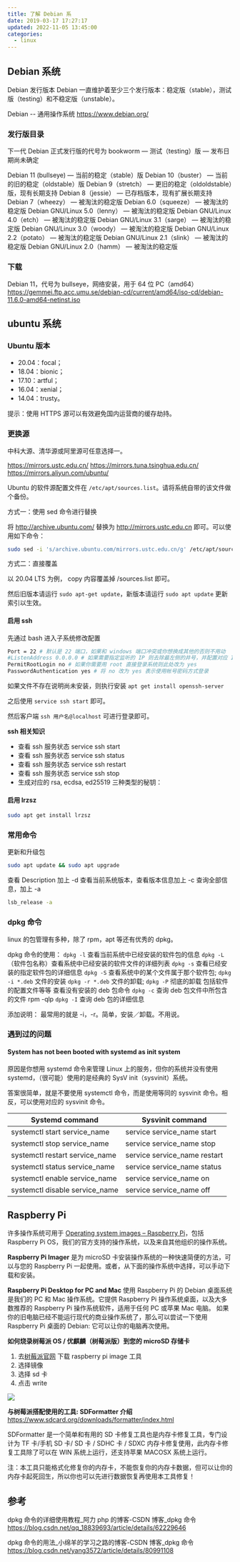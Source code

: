 ```yaml
---
title: 了解 Debian 系
date: 2019-03-17 17:27:17
updated: 2022-11-05 13:45:00
categories:
  - linux
---
```


## Debian 系统

Debian 发行版本
Debian 一直维护着至少三个发行版本：稳定版（stable），测试版（testing）和不稳定版（unstable）。

Debian -- 通用操作系统
<https://www.debian.org/>

### 发行版目录

下一代 Debian 正式发行版的代号为 bookworm — 测试（testing）版 — 发布日期尚未确定

Debian 11 (bullseye) — 当前的稳定（stable）版
Debian 10（buster） — 当前的旧的稳定（oldstable）版
Debian 9（stretch） — 更旧的稳定（oldoldstable）版，现有长期支持
Debian 8（jessie） — 已存档版本，现有扩展长期支持
Debian 7（wheezy） — 被淘汰的稳定版
Debian 6.0（squeeze） — 被淘汰的稳定版
Debian GNU/Linux 5.0（lenny） — 被淘汰的稳定版
Debian GNU/Linux 4.0（etch） — 被淘汰的稳定版
Debian GNU/Linux 3.1（sarge） — 被淘汰的稳定版
Debian GNU/Linux 3.0（woody） — 被淘汰的稳定版
Debian GNU/Linux 2.2（potato） — 被淘汰的稳定版
Debian GNU/Linux 2.1（slink） — 被淘汰的稳定版
Debian GNU/Linux 2.0（hamm） — 被淘汰的稳定版

### 下载

Debian 11，代号为 bullseye，网络安装，用于 64 位 PC（amd64）
<https://gemmei.ftp.acc.umu.se/debian-cd/current/amd64/iso-cd/debian-11.6.0-amd64-netinst.iso>

## ubuntu 系统

### Ubuntu 版本

* 20.04：focal；
* 18.04：bionic；
* 17.10：artful；
* 16.04：xenial；
* 14.04：trusty。

提示：使用 HTTPS 源可以有效避免国内运营商的缓存劫持。

### 更换源

中科大源、清华源或阿里源可任意选择一。

<https://mirrors.ustc.edu.cn/>
<https://mirrors.tuna.tsinghua.edu.cn/>
<https://mirrors.aliyun.com/ubuntu/>

Ubuntu 的软件源配置文件在 `/etc/apt/sources.list`。请将系统自带的该文件做个备份。

方式一：使用 sed 命令进行替换

将 <http://archive.ubuntu.com/> 替换为 <http://mirrors.ustc.edu.cn> 即可。可以使用如下命令：

```sh
sudo sed -i 's/archive.ubuntu.com/mirrors.ustc.edu.cn/g' /etc/apt/sources.list
```

方式二：直接覆盖

以 20.04 LTS 为例， copy 内容覆盖掉 /sources.list 即可。

然后旧版本请运行 `sudo apt-get update`，新版本请运行 `sudo apt update` 更新索引以生效。

#### 启用 ssh

先通过 bash 进入子系统修改配置

```bash
Port = 22 # 默认是 22 端口，如果和 windows 端口冲突或你想换成其他的否则不用动
#ListenAddress 0.0.0.0 # 如果需要指定监听的 IP 则去除最左侧的井号，并配置对应 IP，默认即监听 PC 所有 IP
PermitRootLogin no # 如果你需要用 root 直接登录系统则此处改为 yes
PasswordAuthentication yes # 将 no 改为 yes 表示使用帐号密码方式登录
```

如果文件不存在说明尚未安装，则执行安装 `apt get install openssh-server`

之后使用 `service ssh start` 即可。

然后客户端 `ssh 用户名@localhost` 可进行登录即可。

**ssh 相关知识**

* 查看 ssh 服务状态
service ssh start
* 查看 ssh 服务状态
service ssh status
* 查看 ssh 服务状态
service ssh restart
* 查看 ssh 服务状态
service ssh stop
* 生成对应的 rsa, ecdsa, ed25519 三种类型的秘钥：

#### 启用 lrzsz

```sh
sudo apt get install lrzsz
```

### 常用命令

更新和升级包

```sh
sudo apt update && sudo apt upgrade
```

查看 Description 加上 -d
查看当前系统版本，查看版本信息加上 -c
查询全部信息，加上 -a

```sh
lsb_release -a
```

### dpkg 命令

linux 的包管理有多种，除了 rpm，apt 等还有优秀的 dpkg。

dpkg 命令的使用：
`dpkg -l` 查看当前系统中已经安装的软件包的信息
`dpkg -L` （软件包名称）查看系统中已经安装的软件文件的详细列表
`dpkg -s` 查看已经安装的指定软件包的详细信息
`dpkg -S` 查看系统中的某个文件属于那个软件包;
`dpkg -i *.deb` 文件的安装
`dpkg -r *.deb` 文件的卸载;
`dpkg -P` 彻底的卸载 包括软件的配置文件等等
查看没有安装的 deb 包命令
`dpkg -c` 查询 deb 包文件中所包含的文件 rpm -qlp
`dpkg -I` 查询 deb 包的详细信息

添加说明：
最常用的就是 -i，-r。简单，安装／卸载。不用说。

### 遇到过的问题

#### System has not been booted with systemd as init system

原因是你想用 systemd 命令来管理 Linux 上的服务，但你的系统并没有使用 systemd，（很可能）使用的是经典的 SysV init（sysvinit）系统。

答案很简单，就是不要使用 systemctl 命令，而是使用等同的 sysvinit 命令。相反，可以使用对应的 sysvinit 命令。

Systemd command | Sysvinit command
----  | ----
systemctl start service_name | service service_name start
systemctl stop service_name | service service_name stop
systemctl restart service_name | service service_name restart
systemctl status service_name | service service_name status
systemctl enable service_name | service service_name on
systemctl disable service_name | service service_name off

## Raspberry Pi

许多操作系统可用于 [Operating system images – Raspberry Pi]( https://www.raspberrypi.com/software/operating-systems/)，包括 Raspberry Pi OS，我们的官方支持的操作系统，以及来自其他组织的操作系统。

**Raspberry Pi Imager** 是为 microSD 卡安装操作系统的一种快速简便的方法，可以与您的 Raspberry Pi 一起使用。或者，从下面的操作系统中选择，可以手动下载和安装。

**Raspberry Pi Desktop for PC and Mac**
使用 Raspberry Pi 的 Debian 桌面系统是我们的 PC 和 Mac 操作系统。它提供 Raspberry Pi 操作系统桌面，以及大多数推荐的 Raspberry Pi 操作系统软件，适用于任何 PC 或苹果 Mac 电脑。
如果你的旧电脑已经不能运行现代的商业操作系统了，那么可以尝试一下使用 Raspberry Pi 桌面的 Debian: 它可以让你的电脑再次使用。

**如何烧录树莓派 OS / 优麒麟（树莓派版）到您的 microSD 存储卡**

1. 去[树莓派官网](https://www.raspberrypi.org/downloads/) 下载 raspberry pi image 工具
2. 选择镜像
3. 选择 sd 卡
4. 点击 write

![](https://upload-images.jianshu.io/upload_images/1662509-0fec5762427dcf3b.png?imageMogr2/auto-orient/strip%7CimageView2/2/w/1240)

**与树莓派搭配使用的工具: SDFormatter 介绍**
<https://www.sdcard.org/downloads/formatter/index.html>

SDFormatter 是一个简单和有用的 SD 卡修复工具也是内存卡修复工具，专门设计为 TF 卡/手机 SD 卡/ SD 卡 / SDHC 卡 / SDXC 内存卡修复使用，此内存卡修复工具除了可以在 WIN 系统上运行，还支持苹果 MACOSX 系统上运行。

注：本工具只能格式化修复你的内存卡，不能恢复你的内存卡数据，但可以让你的内存卡起死回生，所以你也可以先进行数据恢复再使用本工具修复！

## 参考

dpkg 命令的详细使用教程_阿力 php 的博客-CSDN 博客_dpkg 命令
<https://blog.csdn.net/qq_18839693/article/details/62229646>

dpkg 命令的用法_小绵羊的学习之路的博客-CSDN 博客_dpkg 命令
<https://blog.csdn.net/yang3572/article/details/80991108>
